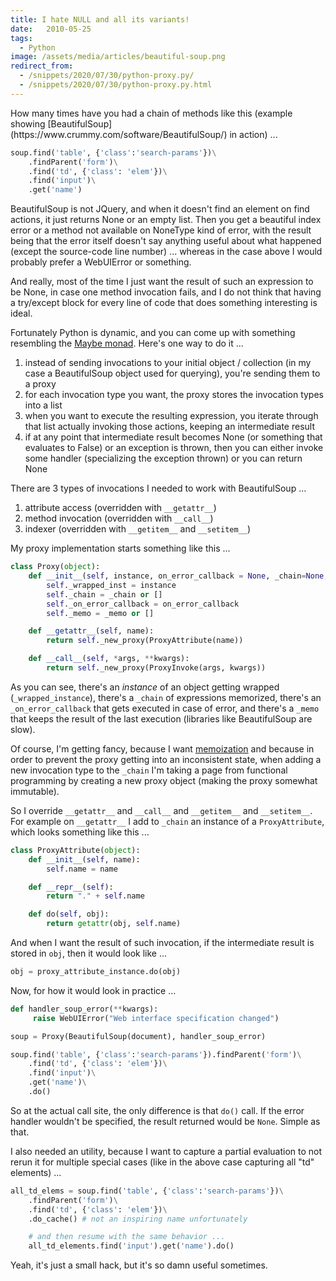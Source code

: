 ```yaml
---
title: I hate NULL and all its variants!
date:   2010-05-25
tags:
  - Python
image: /assets/media/articles/beautiful-soup.png
redirect_from:
  - /snippets/2020/07/30/python-proxy.py/
  - /snippets/2020/07/30/python-proxy.py.html
---
```


<p class="intro withcap" markdown='1'>
    How many times have you had a chain of methods like this (example showing [BeautifulSoup](https://www.crummy.com/software/BeautifulSoup/) in action) ...
</p>

```python
soup.find('table', {'class':'search-params'})\
    .findParent('form')\
    .find('td', {'class': 'elem'})\
    .find('input')\
    .get('name')
```

BeautifulSoup is not JQuery, and when it doesn't find an element on find actions, it just returns None or an empty list. Then you get a beautiful index error or a method not available on NoneType kind of error, with the result being that the error itself doesn't say anything useful about what happened (except the source-code line number) ... whereas in the case above I would probably prefer a WebUIError or something.

And really, most of the time I just want the result of such an expression to be None, in case one method invocation fails, and I do not think that having a try/except block for every line of code that does something interesting is ideal.

Fortunately Python is dynamic, and you can come up with something resembling the [Maybe monad](http://en.wikipedia.org/wiki/Monad_(functional_programming)#Maybe_monad). Here's one way to do it ...

1.  instead of sending invocations to your initial object / collection (in my case a BeautifulSoup object used for querying), you're sending them to a proxy
2.  for each invocation type you want, the proxy stores the invocation types into a list
3.  when you want to execute the resulting expression, you iterate through that list actually invoking those actions, keeping an intermediate result
4.  if at any point that intermediate result becomes None (or something that evaluates to False) or an exception is thrown, then you can either invoke some handler (specializing the exception thrown) or you can return None

There are 3 types of invocations I needed to work with BeautifulSoup ...

1.  attribute access (overridden with `__getattr__`)
2.  method invocation (overridden with `__call__`)
3.  indexer (overridden with `__getitem__` and `__setitem__`)

My proxy implementation starts something like this ...

```python
class Proxy(object):
    def __init__(self, instance, on_error_callback = None, _chain=None, _memo=None):
        self._wrapped_inst = instance
        self._chain = _chain or []
        self._on_error_callback = on_error_callback
        self._memo = _memo or []

    def __getattr__(self, name):
        return self._new_proxy(ProxyAttribute(name))

    def __call__(self, *args, **kwargs):
        return self._new_proxy(ProxyInvoke(args, kwargs))
```

As you can see, there's an _instance_ of an object getting wrapped (`_wrapped_instance`), there's a `_chain` of expressions memorized, there's an `_on_error_callback` that gets executed in case of error, and there's a `_memo` that keeps the result of the last execution (libraries like BeautifulSoup are slow).

Of course, I'm getting fancy, because I want [memoization](https://en.wikipedia.org/wiki/Memoization) and because in order to prevent the proxy getting into an inconsistent state, when adding a new invocation type to the `_chain` I'm taking a page from functional programming by creating a new proxy object (making the proxy somewhat immutable).

So I override `__getattr__` and `__call__` and `__getitem__` and `__setitem__`. For example on `__getattr__` I add to `_chain` an instance of a `ProxyAttribute`, which looks something like this ...

```python
class ProxyAttribute(object):
    def __init__(self, name):
        self.name = name

    def __repr__(self):
        return "." + self.name

    def do(self, obj):
        return getattr(obj, self.name)
```

And when I want the result of such invocation, if the intermediate result is stored in `obj`, then it would look like ...

```python
obj = proxy_attribute_instance.do(obj)
```

Now, for how it would look in practice ...

```python
def handler_soup_error(**kwargs):
     raise WebUIError("Web interface specification changed")

soup = Proxy(BeautifulSoup(document), handler_soup_error)

soup.find('table', {'class':'search-params'}).findParent('form')\
    .find('td', {'class': 'elem'})\
    .find('input')\
    .get('name')\
    .do()
```

So at the actual call site, the only difference is that `do()` call. If the error handler wouldn't be specified, the result returned would be `None`. Simple as that.

I also needed an utility, because I want to capture a partial evaluation to not rerun it for multiple special cases (like in the above case capturing all "td" elements) ...

```python
all_td_elems = soup.find('table', {'class':'search-params'})\
    .findParent('form')\
    .find('td', {'class': 'elem'})\
    .do_cache() # not an inspiring name unfortunately

    # and then resume with the same behavior ...
    all_td_elements.find('input').get('name').do()
```

Yeah, it's just a small hack, but it's so damn useful sometimes. 

